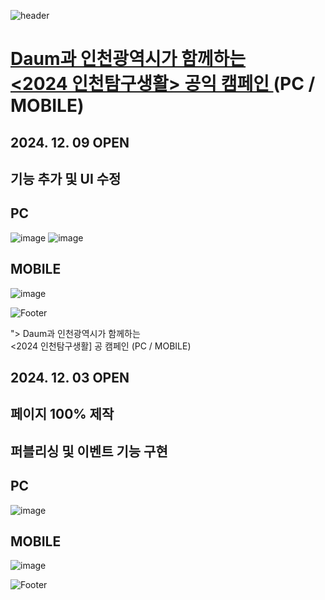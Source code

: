 ![header](https://capsule-render.vercel.app/api?type=wave&color=auto&height=150&section=header&text=2024.%2012.%2009&fontSize=60)

# <a href="https://promotion.daum-kg.net/incheonmanual/"> Daum과 인천광역시가 함께하는 <br> <2024 인천탐구생활> 공익 캠페인 </a> (PC / MOBILE)
## 2024. 12. 09 OPEN
## 기능 추가 및 UI 수정

## PC
![image](https://github.com/user-attachments/assets/6ecb84ca-f977-418c-b935-48dd0f34a65a)
![image](https://github.com/user-attachments/assets/4cbd063d-9df7-4e09-b5d2-85dadbf33108)

## MOBILE
![image](https://github.com/user-attachments/assets/f7c5590d-c434-4271-b093-20b210415cdb)



![Footer](https://capsule-render.vercel.app/api?type=waving&color=auto&height=200&section=footer)






"> Daum과 인천광역시가 함께하는 <br> <2024 인천탐구생활] 공 캠페인 </a> (PC / MOBILE)
## 2024. 12. 03 OPEN
## 페이지 100% 제작 <br>
## 퍼블리싱 및 이벤트 기능 구현

## PC
![image](https://github.com/user-attachments/assets/8b3ca62a-cfda-4e17-95c4-50ec8bf89d99)
 <br>

## MOBILE
![image](https://github.com/user-attachments/assets/a08316b4-3828-4c7e-9d98-549e475a63a6)


![Footer](https://capsule-render.vercel.app/api?type=waving&color=auto&height=200&section=footer)







